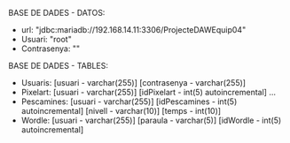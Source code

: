 BASE DE DADES - DATOS:
- url: "jdbc:mariadb://192.168.14.11:3306/ProjecteDAWEquip04"
- Usuari: "root"
- Contrasenya: ""

BASE DE DADES - TABLES:
- Usuaris: [usuari - varchar(255)] [contrasenya - varchar(255)]
- Pixelart: [usuari - varchar(255)] [idPixelart - int(5) autoincremental] ...
- Pescamines: [usuari - varchar(255)] [idPescamines - int(5) autoincremental] [nivell - varchar(10)] [temps - int(10)]
- Wordle: [usuari - varchar(255)] [paraula - varchar(5)] [idWordle - int(5) autoincremental]
